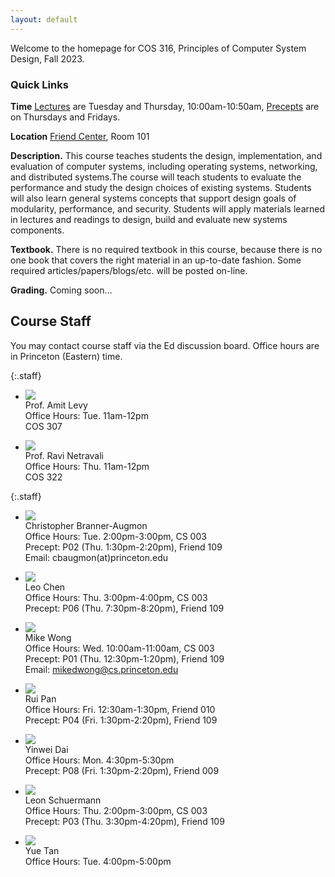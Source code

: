 ```yaml
---
layout: default
---
```


Welcome to the homepage for COS 316, Principles of Computer System
Design, Fall 2023.

### Quick Links

**Time** [Lectures](lectures) are Tuesday and Thursday, 10:00am-10:50am, [Precepts](precepts) are on Thursdays and Fridays.

**Location** [Friend Center](https://api.princeton.edu/campus-map/link?id=0616), Room 101

**Description.** This course teaches students the design,
implementation, and evaluation of computer systems, including operating
systems, networking, and distributed systems.The course will teach
students to evaluate the performance and study the design choices of
existing systems. Students will also learn general systems concepts that
support design goals of modularity, performance, and security. Students
will apply materials learned in lectures and readings to design, build
and evaluate new systems components.

**Textbook.** There is no required textbook in this course, because
there is no one book that covers the right material in an up-to-date
fashion. Some required articles/papers/blogs/etc. will be posted
on-line.

**Grading.** Coming soon... <!--Programming assigments 60%, Problem Sets 20%, Final Project 20%.-->

## Course Staff

You may contact course staff via the Ed discussion board. Office hours are in
Princeton (Eastern) time.

{:.staff}
* ![](images/staff/amit-levy.jpg)\
Prof. Amit Levy\
Office Hours:
Tue. 11am-12pm\
COS 307

* ![](images/staff/ravi-netravali.jpg)\
Prof. Ravi Netravali\
Office Hours:
Thu. 11am-12pm\
COS 322


{:.staff}

* ![](images/staff/christopher-branner-augmon.jpg)\
Christopher Branner-Augmon\
Office Hours:
Tue. 2:00pm-3:00pm, CS 003\
Precept: P02 (Thu. 1:30pm-2:20pm), Friend 109\
Email: cbaugmon(at)princeton.edu

* ![](images/staff/leo-chen.jfif)\
Leo Chen\
Office Hours:
Thu. 3:00pm-4:00pm, CS 003\
Precept: P06 (Thu. 7:30pm-8:20pm), Friend 109

* ![](images/staff/mike-wong.jpg)\
Mike Wong\
Office Hours:
Wed. 10:00am-11:00am, CS 003\
Precept: P01 (Thu. 12:30pm-1:20pm), Friend 109\
Email: mikedwong@cs.princeton.edu

* ![](images/staff/rui-pan.jpg)\
Rui Pan\
Office Hours:
Fri. 12:30am-1:30pm, Friend 010\
Precept: P04 (Fri. 1:30pm-2:20pm), Friend 109

* ![](images/staff/yinwei-dai.png)\
Yinwei Dai\
Office Hours:
Mon. 4:30pm-5:30pm\
Precept: P08 (Fri. 1:30pm-2:20pm), Friend 009

* ![](images/staff/leon-schuermann.jpg)\
Leon Schuermann\
Office Hours:
Thu. 2:00pm-3:00pm, CS 003\
Precept: P03 (Thu. 3:30pm-4:20pm), Friend 109

* ![](images/staff/yue-tan.jpg)\
Yue Tan\
Office Hours:
Tue. 4:00pm-5:00pm

